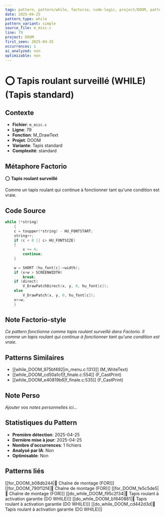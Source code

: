 ```yaml
---
tags: pattern, pattern/while, factorio, code-logic, project/DOOM, pattern/variant/simple
date: 2025-04-25
pattern_type: while
pattern_variant: simple
source_file: m_misc.c
line: 79
project: DOOM
first_seen: 2025-04-25
occurrences: 1
ai_analyzed: non
optimizable: non
---
```


# ⭕ Tapis roulant surveillé (WHILE) (Tapis standard)

## Contexte
- **Fichier**: `m_misc.c`
- **Ligne**: 79
- **Fonction**: M_DrawText
- **Projet**: DOOM
- **Variante**: Tapis standard
- **Complexité**: standard

## Métaphore Factorio
⭕ **Tapis roulant surveillé**

Comme un tapis roulant qui continue à fonctionner tant qu'une condition est vraie.

## Code Source
```c
while (*string)
    {
	c = toupper(*string) - HU_FONTSTART;
	string++;
	if (c < 0 || c> HU_FONTSIZE)
	{
	    x += 4;
	    continue;
	}
		
	w = SHORT (hu_font[c]->width);
	if (x+w > SCREENWIDTH)
	    break;
	if (direct)
	    V_DrawPatchDirect(x, y, 0, hu_font[c]);
	else
	    V_DrawPatch(x, y, 0, hu_font[c]);
	x+=w;
    }
```

## Note Factorio-style
*Ce pattern fonctionne comme tapis roulant surveillé dans Factorio. Il comme un tapis roulant qui continue à fonctionner tant qu'une condition est vraie.*

## Patterns Similaires
- [[while_DOOM_975bf492|m_menu.c:1313]] (M_WriteText)
- [[while_DOOM_cd50a1cf|f_finale.c:554]] (F_CastPrint)
- [[while_DOOM_e40819b6|f_finale.c:535]] (F_CastPrint)

## Note Perso
*Ajouter vos notes personnelles ici...*

## Statistiques du Pattern
- **Première détection**: 2025-04-25
- **Dernière mise à jour**: 2025-04-25
- **Nombre d'occurrences**: 1 fichiers
- **Analysé par IA**: Non
- **Optimisable**: Non

## Patterns liés
[[for_DOOM_b08db244|🔄 Chaîne de montage (FOR)]]
[[for_DOOM_790f12f4|🔄 Chaîne de montage (FOR)]]
[[for_DOOM_fe5c5de5|🔄 Chaîne de montage (FOR)]]
[[do_while_DOOM_f95c2f34|🔄 Tapis roulant à activation garantie (DO WHILE)]]
[[do_while_DOOM_b1640881|🔄 Tapis roulant à activation garantie (DO WHILE)]]
[[do_while_DOOM_cd442d3d|🔄 Tapis roulant à activation garantie (DO WHILE)]]
